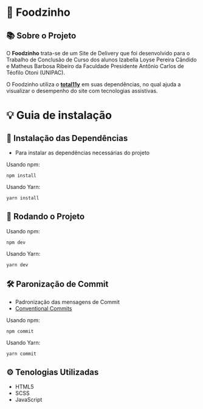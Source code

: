 # 🍔 Foodzinho

## 📚 Sobre o Projeto

O **Foodzinho** trata-se de um Site de Delivery que foi desenvolvido para o
Trabalho de Conclusão de Curso dos alunos Izabella Loyse Pereira Cândido
e Matheus Barbosa Ribeiro da Faculdade Presidente Antônio Carlos de Téofilo Otoni
(UNIPAC).

O Foodzinho utiliza o **[total11y](https://khan.github.io/tota11y/)** em suas
dependências, no qual ajuda a visualizar o desempenho do site com tecnologias
assistivas.

# 💡 Guia de instalação

## 🔮 Instalação das Dependências

- Para instalar as dependências necessárias do projeto

Usando npm:

```
npm install
```

Usando Yarn:

```
yarn install
```

## 📌 Rodando o Projeto

Usando npm:

```
npm dev
```

Usando Yarn:

```
yarn dev
```

## 🛠️ Paronização de Commit

- Padronização das mensagens de Commit
- [Conventional Commits](https://www.conventionalcommits.org/en/v1.0.0/)

Usando npm:

```
npm commit
```

Usando Yarn:

```
yarn commit
```

## ⚙️ Tenologias Utilizadas

- HTML5
- SCSS
- JavaScript
